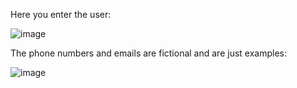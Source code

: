 Here you enter the user:

![image](https://github.com/user-attachments/assets/9895e063-a7d2-40ab-93d4-f16f71195b23)

The phone numbers and emails are fictional and are just examples:

![image](https://github.com/user-attachments/assets/f86a7480-b351-4e2b-8d37-7ce44637c869)
